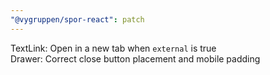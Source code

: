 ```yaml
---
"@vygruppen/spor-react": patch
---
```


TextLink: Open in a new tab when `external` is true  
Drawer: Correct close button placement and mobile padding
